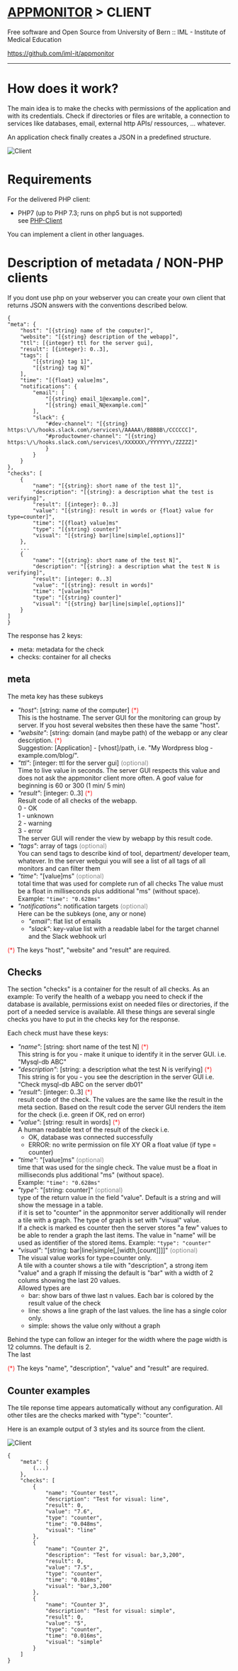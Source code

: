 <style>
	.required{color:#f22;}
	.optional{color:#888;}
</style>


# [APPMONITOR](../readme.md) > CLIENT #

Free software and Open Source from University of Bern :: IML - Institute of Medical Education

https://github.com/iml-it/appmonitor

- - -


# How does it work? #


The main idea is to make the checks with permissions of the application and with its credentials. Check if directories or files are writable, a connection to services like databases, email, external http APIs/ ressources, ... whatever.

An application check finally creates a JSON in a predefined structure.

![Client](images/appmonitor-overview-client.png "Client")



# Requirements #

For the delivered PHP client:
- PHP7 (up to PHP 7.3; runs on php5 but is not supported) \
  see [PHP-Client](client-php.md)

You can implement a client in other languages.


# Description of metadata / NON-PHP clients #

If you dont use php on your webserver you can create your own client that 
returns JSON answers with the conventions described below.


    {
    "meta": {
        "host": "[{string} name of the computer]", 
        "website": "[{string} description of the webapp]", 
        "ttl": [{integer} ttl for the server gui],
        "result": [{integer}: 0..3],
        "tags": [
            "[{string} tag 1]",
            "[{string} tag N]"
        ],
        "time": "[{float} value]ms",
        "notifications": {
            "email": [
                "[{string} email_1@example.com]",
                "[{string} email_N@example.com]"
            ],
            "slack": {
                "#dev-channel": "[{string} https:\/\/hooks.slack.com\/services\/AAAAA\/BBBBB\/CCCCCC]",
                "#productowner-channel": "[{string} https:\/\/hooks.slack.com\/services\/XXXXXX\/YYYYYY\/ZZZZZ]"
                }
            }
        }
    }, 
    "checks": [
        {
            "name": "[{string}: short name of the test 1]", 
            "description": "[{string}: a description what the test is verifying]", 
            "result": [{integer}: 0..3]
            "value": "[{string}: result in words or {float} value for type=counter]",
            "time": "[{float} value]ms"
            "type": "[{string} counter]"
            "visual": "[{string} bar|line|simple[,options]]"
        },
        ...
        {
            "name": "[{string}: short name of the test N]", 
            "description": "[{string}: a description what the test N is verifying]", 
            "result": [integer: 0..3]
            "value": "[{string}: result in words]" 
            "time": "[value]ms"
            "type": "[{string} counter]"
            "visual": "[{string} bar|line|simple[,options]]"
        }
    ] 
    }

The response has 2 keys:

- meta: metadata for the check
- checks: container for all checks

## meta ##

The meta key has these subkeys

- *"host"*: [string: name of the computer] <span class="required">(*)</span>\
  This is the hostname. The server GUI for the monitoring can group by server. 
  If you host several websites then these have the same "host".
- *"website"*: [string: domain (and maybe path) of the webapp or any clear description. <span class="required">(*)</span>\
  Suggestion: [Application] - [vhost]/path, i.e. "My Wordpress blog - example.com/blog/".
- *"ttl"*: [integer: ttl for the server gui] <span class="optional">(optional)</span> \
  Time to live value in seconds. The server GUI respects this value and does
  not ask the appmonitor client more often. A goof value for beginning is
  60 or 300 (1 min/ 5 min)
- *"result"*: [integer: 0..3] <span class="required">(*)</span>\
  Result code of all checks of the webapp. \
  0 - OK \
  1 - unknown \
  2 - warning \
  3 - error \
  The server GUI will render the view by webapp by this result code.
- *"tags"*: array of tags <span class="optional">(optional)</span> \
  You can send tags to describe kind of tool, department/ developer team, whatever.
  In the server webgui you will see a list of all tags of all monitors and can filter them
- *"time"*: "[value]ms" <span class="optional">(optional)</span> \
  total time that was used for complete run of all checks
  The value must be a float in milliseconds plus additional "ms" (without space). \
  Example: `"time": "0.628ms"`  
- *"notifications"*: notification targets <span class="optional">(optional)</span> \
  Here can be the subkeys (one, any or none)
  - *"email"*: flat list of emails
  - *"slack"*: key-value list with a readable label for the target channel and the Slack webhook url

<span class="required">(*)</span> The keys "host", "website" and "result" are required.

## Checks ##

The section "checks" is a container for the result of all checks.
As an example: To verify the health of a webapp you need to check if the
database is available, permissions exist on needed files or directories,
if the port of a needed service is available.
All these things are several single checks you have to put in the checks
key for the response.

Each check must have these keys:

- *"name"*: [string: short name of the test N] <span class="required">(*)</span> \
  This string is for you - make it unique to identify it in the server GUI.
  i.e. "Mysql-db ABC"
- *"description"*: [string: a description what the test N is verifying] <span class="required">(*)</span> \
  This string is for you - you see the description in the server GUI
  i.e. "Check mysql-db ABC on the server db01"
- *"result"*: [integer: 0..3] <span class="required">(*)</span> \
  result code of the check. The values are the same like the result in the 
  meta section.
  Based on the result code the server GUI renders the item for the check
  (i.e. green if OK, red on error)
- *"value"*: [string: result in words] <span class="required">(*)</span> \
  A human readable text of the result of the ckeck
  i.e. 
  - OK, database was connected successfully
  - ERROR: no write permission on file XY
  OR
  a float value (if type = counter)
- *"time"*: "[value]ms" <span class="optional">(optional)</span>\
  time that was used for the single check. The value must be a float in milliseconds plus additional "ms" (without space). \
  Example: `"time": "0.628ms"`
- *"type"*: "[string: counter]" <span class="optional">(optional)</span>\
  type of the return value in the field "value". Default is a string and will show the message in a table.\
  if it is set to "counter" in the appnmonitor server additionally will render a tile with a graph. The type of graph is set with "visual" value.\
  If a check is marked es counter then the server stores "a few" values to be able to render a graph the last items. The value in "name" will be used as identifier of the stored items.
  Example: `"type": "counter"`
- *"visual"*: "[string: bar|line|simple[,[width,[count]]]]" <span class="optional">(optional)</span>\
  The visual value works for type=counter only.\
  A tile with a counter shows a tile with "description", a strong item "value" and a graph
  If missing the default is "bar" with a width of 2 colums showing the last 20 values.\
  Allowed types are
  - bar: show bars of thwe last n values. Each bar is colored by the result value of the check
  - line: shows a line graph of the last values. the line has a single color only.
  - simple: shows the value only without a graph

Behind the type can follow an integer for the width where the page width is 12 columns. The default is 2.\
The last

<span class="required">(*)</span> The keys "name", "description", "value" and "result" are required.

## Counter examples ##

The tile reponse time appears automatically without any configuration.
All other tiles are the checks marked with "type": "counter".

Here is an example output of 3 styles and its source from the client.

![Client](images/appmonitor-counter-tiles.png "Client")

	{
		"meta": {
			(...)
		},
		"checks": [
			{
				"name": "Counter test",
				"description": "Test for visual: line",
				"result": 0,
				"value": "7.6",
				"type": "counter",
				"time": "0.048ms",
				"visual": "line"
			},
			{
				"name": "Counter 2",
				"description": "Test for visual: bar,3,200",
				"result": 0,
				"value": "7.5",
				"type": "counter",
				"time": "0.018ms",
				"visual": "bar,3,200"
			},
			{
				"name": "Counter 3",
				"description": "Test for visual: simple",
				"result": 0,
				"value": "5",
				"type": "counter",
				"time": "0.016ms",
				"visual": "simple"
			}
		]
	}